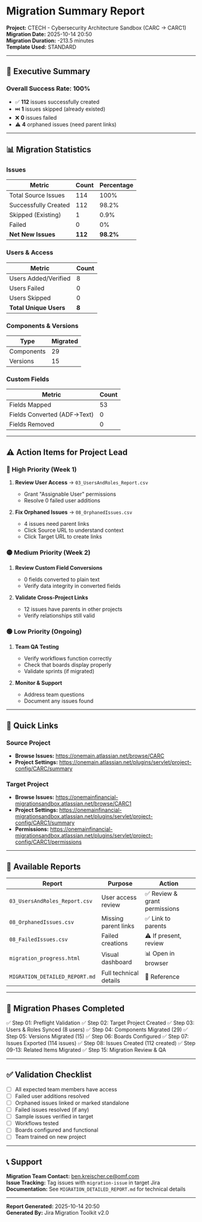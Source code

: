 # Migration Summary Report

**Project:** CTECH - Cybersecurity Architecture Sandbox (CARC → CARC1)  
**Migration Date:** 2025-10-14 20:50  
**Migration Duration:** -213.5 minutes  
**Template Used:** STANDARD

---

## 🎯 Executive Summary

### Overall Success Rate: **100%**

- ✅ **112** issues successfully created
- ⏭️ **1** issues skipped (already existed)
- ❌ **0** issues failed
- ⚠️ **4** orphaned issues (need parent links)

---

## 📊 Migration Statistics

### Issues
| Metric | Count | Percentage |
|--------|-------|------------|
| Total Source Issues | 114 | 100% |
| Successfully Created | 112 | 98.2% |
| Skipped (Existing) | 1 | 0.9% |
| Failed | 0 | 0% |
| **Net New Issues** | **112** | **98.2%** |

### Users & Access
| Metric | Count |
|--------|-------|
| Users Added/Verified | 8 |
| Users Failed | 0 |
| Users Skipped | 0 |
| **Total Unique Users** | **8** |

### Components & Versions
| Type | Migrated |
|------|----------|
| Components | 29 |
| Versions | 15 |

### Custom Fields
| Metric | Count |
|--------|-------|
| Fields Mapped | 53 |
| Fields Converted (ADF→Text) | 0 |
| Fields Removed | 0 |

---

## ⚠️ Action Items for Project Lead

### 🔴 High Priority (Week 1)
1. **Review User Access** → `03_UsersAndRoles_Report.csv`
   - Grant "Assignable User" permissions
   - Resolve 0 failed user additions

2. **Fix Orphaned Issues** → `08_OrphanedIssues.csv`
   - 4 issues need parent links
   - Click Source URL to understand context
   - Click Target URL to create links



### 🟡 Medium Priority (Week 2)
1. **Review Custom Field Conversions**
   - 0 fields converted to plain text
   - Verify data integrity in converted fields

2. **Validate Cross-Project Links**
   - 12 issues have parents in other projects
   - Verify relationships still valid

### 🟢 Low Priority (Ongoing)
1. **Team QA Testing**
   - Verify workflows function correctly
   - Check that boards display properly
   - Validate sprints (if migrated)

2. **Monitor & Support**
   - Address team questions
   - Document any issues found

---

## 🔗 Quick Links

### Source Project
- **Browse Issues:** https://onemain.atlassian.net/browse/CARC
- **Project Settings:** https://onemain.atlassian.net/plugins/servlet/project-config/CARC/summary

### Target Project
- **Browse Issues:** https://onemainfinancial-migrationsandbox.atlassian.net/browse/CARC1
- **Project Settings:** https://onemainfinancial-migrationsandbox.atlassian.net/plugins/servlet/project-config/CARC1/summary
- **Permissions:** https://onemainfinancial-migrationsandbox.atlassian.net/plugins/servlet/project-config/CARC1/permissions

---

## 📁 Available Reports

| Report | Purpose | Action |
|--------|---------|--------|
| `03_UsersAndRoles_Report.csv` | User access review | ✅ Review & grant permissions |
| `08_OrphanedIssues.csv` | Missing parent links | ✅ Link to parents |
| `08_FailedIssues.csv` | Failed creations | ⚠️ If present, review |
| `migration_progress.html` | Visual dashboard | 📊 Open in browser |
| `MIGRATION_DETAILED_REPORT.md` | Full technical details | 📖 Reference |

---

## 🎯 Migration Phases Completed

✅ Step 01: Preflight Validation
✅ Step 02: Target Project Created
✅ Step 03: Users & Roles Synced (8 users)
✅ Step 04: Components Migrated (29)
✅ Step 05: Versions Migrated (15)
✅ Step 06: Boards Configured
✅ Step 07: Issues Exported (114 issues)
✅ Step 08: Issues Created (112 created)
✅ Step 09-13: Related Items Migrated
✅ Step 15: Migration Review & QA

---

## ✅ Validation Checklist

- [ ] All expected team members have access
- [ ] Failed user additions resolved
- [ ] Orphaned issues linked or marked standalone
- [ ] Failed issues resolved (if any)
- [ ] Sample issues verified in target
- [ ] Workflows tested
- [ ] Boards configured and functional
- [ ] Team trained on new project

---

## 📞 Support

**Migration Team Contact:** ben.kreischer.ce@omf.com  
**Issue Tracking:** Tag issues with `migration-issue` in target Jira  
**Documentation:** See `MIGRATION_DETAILED_REPORT.md` for technical details

---

**Report Generated:** 2025-10-14 20:50  
**Generated By:** Jira Migration Toolkit v2.0


